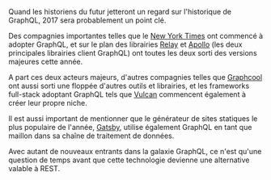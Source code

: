 Quand les historiens du futur jetteront un regard sur l'historique de GraphQL, 2017 sera probablement un point clé.

Des compagnies importantes telles que le [New York Times](https://open.nytimes.com/react-relay-and-graphql-under-the-hood-of-the-times-website-redesign-22fb62ea9764) ont commencé à adopter GraphQL, et sur le plan des librairies [Relay](https://code.facebook.com/posts/1362748677097871/relay-modern-simpler-faster-more-extensible/) et [Apollo](https://dev-blog.apollodata.com/apollo-client-2-0-5c8d0affcec7) (les deux principales librairies client GraphQL) ont toutes les deux sorti des versions majeures cette année.

A part ces deux acteurs majeurs, d'autres compagnies telles que [Graphcool](http://www.graph.cool/) ont aussi sorti une floppée d'autres outils et librairies, et les frameworks full-stack adoptant GraphQL tels que [Vulcan](http://vulcanjs.org) commencent également à créer leur propre niche.

Il est aussi important de mentionner que le générateur de sites statiques le plus populaire de l'année, [Gatsby](http://gatsbyjs.org), utilise également GraphQL en tant que maillon dans sa chaîne de traitement de données.

Avec autant de nouveaux entrants dans la galaxie GraphQL, ce n'est qu'une question de temps avant que cette technologie devienne une alternative valable à REST.
